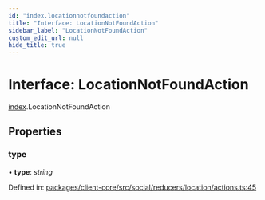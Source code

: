 ```yaml
---
id: "index.locationnotfoundaction"
title: "Interface: LocationNotFoundAction"
sidebar_label: "LocationNotFoundAction"
custom_edit_url: null
hide_title: true
---
```


# Interface: LocationNotFoundAction

[index](../modules/index.md).LocationNotFoundAction

## Properties

### type

• **type**: *string*

Defined in: [packages/client-core/src/social/reducers/location/actions.ts:45](https://github.com/xr3ngine/xr3ngine/blob/716a06460/packages/client-core/src/social/reducers/location/actions.ts#L45)
